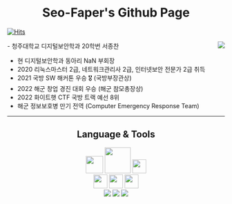 

  
  <div align="center">
  
  # Seo-Faper's Github Page
  
  </div>
  
[![Hits](https://hits.seeyoufarm.com/api/count/incr/badge.svg?url=https%3A%2F%2Fgithub.com%2FSeo-Faper&count_bg=%23005288&title_bg=%23555555&icon=&icon_color=%23E7E7E7&title=hits&edge_flat=false)](https://hits.seeyoufarm.com)


<div anlign="center">
<img align='right' src="http://mazassumnida.wtf/api/v2/generate_badge?boj=faper">
  - 청주대학교 디지털보안학과 20학번 서종찬
 
  - 현 디지털보안학과 동아리 NaN 부회장
  - 2020 리눅스마스터 2급, 네트워크관리사 2급, 인터넷보안 전문가 2급 취득
  - 2021 국방 SW 해커톤 우승 🎖️ (국방부장관상)
  - 2022 해군 창업 경진 대회 우승 (해군 참모총장상)
  - 2022 화이트햇 CTF 국방 트랙 예선 8위 
  - 해군 정보보호병 만기 전역 (Computer Emergency Response Team)
</div>
  
---


<div align="center">

  ## Language & Tools 
  
  <img height="40" width="40" src="https://cdn.simpleicons.org/javascript/#F7DF1E" />
  <img height="60" width="60" src="https://cdn.simpleicons.org/python/#3776AB" />
  <img height="32" width="32" src="https://cdn.simpleicons.org/lua/#2C2D72" />
  <br>
  <img height="32" width="32" src="https://cdn.simpleicons.org/visualstudiocode/#007ACC" />
<img height="32" width="32" src="https://cdn.simpleicons.org/vim/#019733" />
  <img height="32" width="32" src="https://cdn.simpleicons.org/mysql/#4479A1" />
  
  <br>
  <center>
<img src="https://img.shields.io/badge/RenPy-FF7F7F?style=for-the-badge&logo=RenPy&logoColor=white">
<img src="https://img.shields.io/badge/KaliLinux-557C94?style=for-the-badge&logo=KaliLinux&logoColor=white">
  <img src="https://img.shields.io/badge/React-61DAFB?style=for-the-badge&logo=React&logoColor=white">
  </center>
</div>

